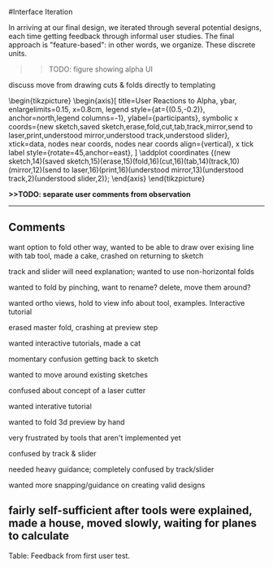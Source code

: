 #Interface Iteration

In arriving at our final design, we iterated through several potential designs, each time getting feedback through informal user studies.    The final approach is "feature-based": in other words, we organize.  These discrete units.   

>>TODO: figure showing alpha UI

discuss move from drawing cuts & folds directly to templating

\begin{tikzpicture}
  \begin{axis}[
    title=User Reactions to Alpha,
    ybar,
    enlargelimits=0.15,
    x=0.8cm,
    legend style={at={(0.5,-0.2)},
      anchor=north,legend columns=-1},
    ylabel={participants},
    symbolic x coords={new sketch,saved sketch,erase,fold,cut,tab,track,mirror,send to laser,print,understood mirror,understood track,understood slider},
    xtick=data,
    nodes near coords, 
	nodes near coords align={vertical},
    x tick label style={rotate=45,anchor=east},
    ]
    \addplot coordinates {(new sketch,14)(saved sketch,15)(erase,15)(fold,16)(cut,16)(tab,14)(track,10)(mirror,12)(send to laser,16)(print,16)(understood mirror,13)(understood track,2)(understood slider,2)};
  \end{axis}
\end{tikzpicture}


**>>TODO: separate user comments from observation**

-------------------------------------------------------------
Comments
-------------------------------------------------------------
want option to fold other way, wanted to be able to draw over exising line with tab tool, made a cake, crashed on returning to sketch

track and slider will need explanation; wanted to use non-horizontal folds

wanted to fold by pinching, want to rename? delete, move them around?

wanted ortho views, hold to view info about tool, examples.  Interactive tutorial

erased master fold, crashing at preview step

wanted interactive tutorials, made a cat

momentary confusion getting back to sketch

wanted to move around existing sketches

confused about concept of a laser cutter

wanted interative tutorial

wanted to fold 3d preview by hand

very frustrated by tools that aren't implemented yet

confused by track & slider

needed heavy guidance; completely confused by track/slider

wanted more snapping/guidance on creating valid designs

fairly self-sufficient after tools were explained, made a house, moved slowly, waiting for planes to calculate
-------------------------------------------------------------
Table:  Feedback from first user test.
